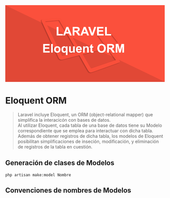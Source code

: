 <img src="https://raw.githubusercontent.com/exegeses/laravel-46883/main/extras/imagenes/laravel-eloquent-orm.png">

# Eloquent ORM

>Laravel incluye Eloquent, un ORM (object-relational mapper) que simplifica la interacicón con bases de datos.  
>Al utilizar Eloquent, cada tabla de una base de datos tiene su Modelo correspondiente que se emplea para interactuar con dicha tabla.   
>Además de obtener registros de dicha tabla, los modelos de Eloquent posibilitan simplificaciones de inseción, modificación, y eliminación de registros de la tabla en cuestión.    

## Generación de clases de Modelos

    php artisan make:model Nombre    

## Convenciones de nombres de Modelos

>